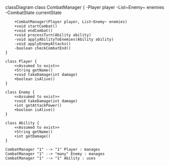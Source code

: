classDiagram
    class CombatManager {
        -Player player
        -List~Enemy~ enemies
        -CombatState currentState

        +CombatManager(Player player, List~Enemy~ enemies)
        +void startCombat()
        +void endCombat()
        +void processTurn(Ability ability)
        -void applyAbilityToEnemies(Ability ability)
        -void applyEnemyAttacks()
        -boolean checkCombatEnd()
    }

    class Player {
        <<Assumed to exist>>
        +String getName()
        +void takeDamage(int damage)
        +boolean isAlive()
    }

    class Enemy {
        <<Assumed to exist>>
        +void takeDamage(int damage)
        +int getAttackPower()
        +boolean isAlive()
    }

    class Ability {
        <<Assumed to exist>>
        +String getName()
        +int getDamage()
    }

    CombatManager "1" --> "1" Player : manages
    CombatManager "1" --> "many" Enemy : manages
    CombatManager "1" --> "1" Ability : uses